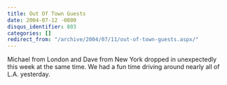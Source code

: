 ```yaml
---
title: Out Of Town Guests
date: 2004-07-12 -0800
disqus_identifier: 803
categories: []
redirect_from: "/archive/2004/07/11/out-of-town-guests.aspx/"
---
```


Michael from London and Dave from New York dropped in unexpectedly this
week at the same time. We had a fun time driving around nearly all of
L.A. yesterday.

